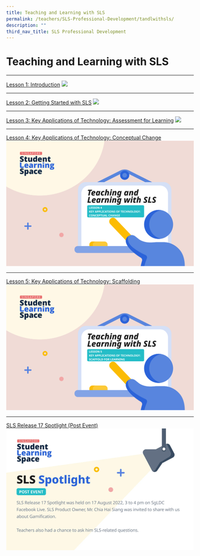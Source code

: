 ```yaml
---
title: Teaching and Learning with SLS
permalink: /teachers/SLS-Professional-Development/tandlwithsls/
description: ""
third_nav_title: SLS Professional Development
---
```

Teaching and Learning with SLS
===================
---

<a href="https://vle.learning.moe.edu.sg/mrv/community-gallery/lesson/view/fab4ec7d-facb-4e96-8888-7f935d4921a0/cover" target="_blank">Lesson 1: Introduction</a>
<a href="https://vle.learning.moe.edu.sg/mrv/community-gallery/lesson/view/fab4ec7d-facb-4e96-8888-7f935d4921a0/cover" target="_blank"><img src="images/Media/2Teacher/T_L_with_SLS_Lesson_1.webp"></a>

<hr>
<a href="https://vle.learning.moe.edu.sg/mrv/community-gallery/lesson/view/021c91a1-eed8-4bf6-a894-fa54db43e804/cover" target="_blank">Lesson 2: Getting Started with SLS</a>
<a href="https://vle.learning.moe.edu.sg/mrv/community-gallery/lesson/view/021c91a1-eed8-4bf6-a894-fa54db43e804/cover" target="_blank"><img src="images/Media/2Teacher/T_L_with_SLS_Lesson_2.png"></a>

<hr>

<a href="https://vle.learning.moe.edu.sg/mrv/community-gallery/lesson/view/1cc9f1fb-1b50-49da-a7b2-c10412935262/cover" target="_blank">Lesson 3: Key Applications of Technology: Assessment for Learning</a>
<a href="https://vle.learning.moe.edu.sg/mrv/community-gallery/lesson/view/1cc9f1fb-1b50-49da-a7b2-c10412935262/cover" target="_blank"><img src="images/Media/2Teacher/T_L_with_SLS_Lesson_3.png"></a>

<hr>

<a href="https://vle.learning.moe.edu.sg/mrv/community-gallery/lesson/view/62ef0385-b011-4844-ae44-4a740d886ce9/cover" target="_blank">Lesson 4: Key Applications of Technology: Conceptual Change</a>
<a href="https://vle.learning.moe.edu.sg/mrv/community-gallery/lesson/view/62ef0385-b011-4844-ae44-4a740d886ce9/cover" target="_blank"><img src="images/Media/2Teacher/T_L_with_SLS_Lesson_4.png"></a>
<hr>    

<a href="https://vle.learning.moe.edu.sg/mrv/community-gallery/lesson/view/b2cc329e-acf8-4cdf-a594-19b7f992229c/cover" target="_blank">Lesson 5: Key Applications of Technology: Scaffolding</a>
<a href="https://vle.learning.moe.edu.sg/mrv/community-gallery/lesson/view/b2cc329e-acf8-4cdf-a594-19b7f992229c/cover" target="_blank"><img src="images/Media/2Teacher/T_L_with_SLS_Lesson_5.png"></a>

<hr>        

<a href="https://vle.learning.moe.edu.sg/mrv/community-gallery/lesson/view/e0e9f6c4-6731-4685-b0fd-fc3404fadfc9/cover" target="_blank">SLS Release 17 Spotlight (Post Event)</a>
<a href="https://vle.learning.moe.edu.sg/mrv/community-gallery/lesson/view/e0e9f6c4-6731-4685-b0fd-fc3404fadfc9/cover" target="_blank"><img src="images/Media/2Teacher/Spotlight__Aug_2022_.png"></a>